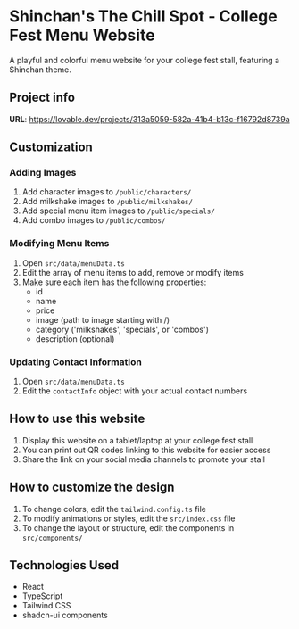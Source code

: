 
# Shinchan's The Chill Spot - College Fest Menu Website

A playful and colorful menu website for your college fest stall, featuring a Shinchan theme.

## Project info

**URL**: https://lovable.dev/projects/313a5059-582a-41b4-b13c-f16792d8739a

## Customization

### Adding Images

1. Add character images to `/public/characters/`
2. Add milkshake images to `/public/milkshakes/`
3. Add special menu item images to `/public/specials/`
4. Add combo images to `/public/combos/`

### Modifying Menu Items

1. Open `src/data/menuData.ts`
2. Edit the array of menu items to add, remove or modify items
3. Make sure each item has the following properties:
   - id
   - name
   - price
   - image (path to image starting with /)
   - category ('milkshakes', 'specials', or 'combos')
   - description (optional)

### Updating Contact Information

1. Open `src/data/menuData.ts`
2. Edit the `contactInfo` object with your actual contact numbers

## How to use this website

1. Display this website on a tablet/laptop at your college fest stall
2. You can print out QR codes linking to this website for easier access
3. Share the link on your social media channels to promote your stall

## How to customize the design

1. To change colors, edit the `tailwind.config.ts` file
2. To modify animations or styles, edit the `src/index.css` file
3. To change the layout or structure, edit the components in `src/components/`

## Technologies Used

- React
- TypeScript
- Tailwind CSS
- shadcn-ui components

